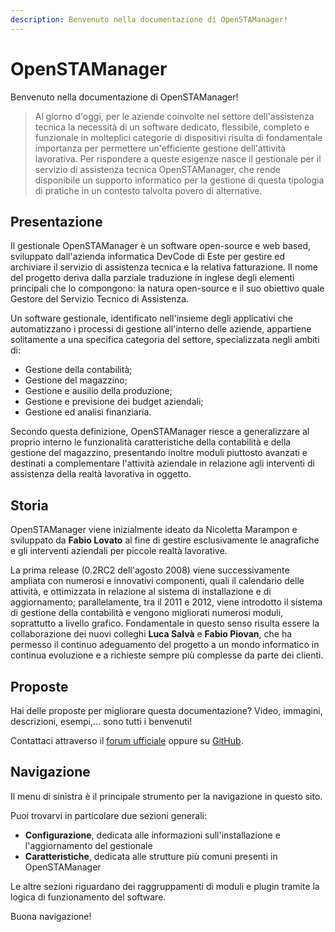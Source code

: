 ```yaml
---
description: Benvenuto nella documentazione di OpenSTAManager!
---
```


# OpenSTAManager

Benvenuto nella documentazione di OpenSTAManager!

> Al giorno d'oggi, per le aziende coinvolte nel settore dell'assistenza tecnica la necessità di un software dedicato, flessibile, completo e funzionale in molteplici categorie di dispositivi risulta di fondamentale importanza per permettere un'efficiente gestione dell'attività lavorativa. Per rispondere a queste esigenze nasce il gestionale per il servizio di assistenza tecnica OpenSTAManager, che rende disponibile un supporto informatico per la gestione di questa tipologia di pratiche in un contesto talvolta povero di alternative.

## Presentazione

Il gestionale OpenSTAManager è un software open-source e web based, sviluppato dall'azienda informatica DevCode di Este per gestire ed archiviare il servizio di assistenza tecnica e la relativa fatturazione. Il nome del progetto deriva dalla parziale traduzione in inglese degli elementi principali che lo compongono: la natura open-source e il suo obiettivo quale Gestore del Servizio Tecnico di Assistenza.

Un software gestionale, identificato nell'insieme degli applicativi che automatizzano i processi di gestione all'interno delle aziende, appartiene solitamente a una specifica categoria del settore, specializzata negli ambiti di:

* Gestione della contabilità;
* Gestione del magazzino;
* Gestione e ausilio della produzione;
* Gestione e previsione dei budget aziendali;
* Gestione ed analisi finanziaria.

Secondo questa definizione, OpenSTAManager riesce a generalizzare al proprio interno le funzionalità caratteristiche della contabilità e della gestione del magazzino, presentando inoltre moduli piuttosto avanzati e destinati a complementare l'attività aziendale in relazione agli interventi di assistenza della realtà lavorativa in oggetto.

## Storia

OpenSTAManager viene inizialmente ideato da Nicoletta Marampon e sviluppato da **Fabio Lovato** al fine di gestire esclusivamente le anagrafiche e gli interventi aziendali per piccole realtà lavorative.

La prima release \(0.2RC2 dell'agosto 2008\) viene successivamente ampliata con numerosi e innovativi componenti, quali il calendario delle attività, e ottimizzata in relazione al sistema di installazione e di aggiornamento; parallelamente, tra il 2011 e 2012, viene introdotto il sistema di gestione della contabilità e vengono migliorati numerosi moduli, soprattutto a livello grafico. Fondamentale in questo senso risulta essere la collaborazione dei nuovi colleghi **Luca Salvà** e **Fabio Piovan**, che ha permesso il continuo adeguamento del progetto a un mondo informatico in continua evoluzione e a richieste sempre più complesse da parte dei clienti.

## Proposte

Hai delle proposte per migliorare questa documentazione? Video, immagini, descrizioni, esempi,... sono tutti i benvenuti!

Contattaci attraverso il [forum ufficiale](http://www.openstamanager.com/forum/) oppure su [GitHub](https://github.com/devcode-it/devcode-it.github.io/issues).

## Navigazione

Il menu di sinistra è il principale strumento per la navigazione in questo sito.

Puoi trovarvi in particolare due sezioni generali:

* **Configurazione**, dedicata alle informazioni sull'installazione e l'aggiornamento del gestionale
* **Caratteristiche**, dedicata alle strutture più comuni presenti in OpenSTAManager

Le altre sezioni riguardano dei raggruppamenti di moduli e plugin tramite la logica di funzionamento del software.

Buona navigazione!

